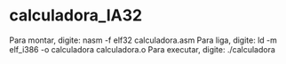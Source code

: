 # calculadora_IA32

Para montar, digite: nasm -f elf32 calculadora.asm
Para liga, digite: ld -m elf_i386 -o calculadora calculadora.o
Para executar, digite: ./calculadora
